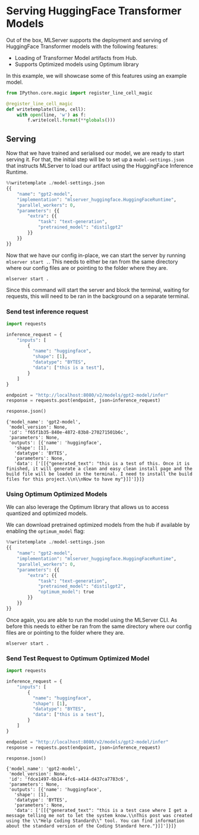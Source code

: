 # Serving HuggingFace Transformer Models

Out of the box, MLServer supports the deployment and serving of HuggingFace Transformer models with the following features:

- Loading of Transformer Model artifacts from Hub.
- Supports Optimized models using Optimum library

In this example, we will showcase some of this features using an example model.


```python
from IPython.core.magic import register_line_cell_magic

@register_line_cell_magic
def writetemplate(line, cell):
    with open(line, 'w') as f:
        f.write(cell.format(**globals()))
```

## Serving

Now that we have trained and serialised our model, we are ready to start serving it.
For that, the initial step will be to set up a `model-settings.json` that instructs MLServer to load our artifact using the HuggingFace Inference Runtime.


```python
%%writetemplate ./model-settings.json
{{
    "name": "gpt2-model",
    "implementation": "mlserver_huggingface.HuggingFaceRuntime",
    "parallel_workers": 0,
    "parameters": {{
        "extra": {{
            "task": "text-generation",
            "pretrained_model": "distilgpt2"
        }}
    }}
}}
```

Now that we have our config in-place, we can start the server by running `mlserver start .`. This needs to either be ran from the same directory where our config files are or pointing to the folder where they are.

```shell
mlserver start .
```

Since this command will start the server and block the terminal, waiting for requests, this will need to be ran in the background on a separate terminal.

### Send test inference request



```python
import requests

inference_request = {
    "inputs": [
        {
          "name": "huggingface",
          "shape": [1],
          "datatype": "BYTES",
          "data": ["this is a test"],
        }
    ]
}

endpoint = "http://localhost:8080/v2/models/gpt2-model/infer"
response = requests.post(endpoint, json=inference_request)

response.json()
```




    {'model_name': 'gpt2-model',
     'model_version': None,
     'id': 'f65f1b35-840e-4872-83b8-270271501b6c',
     'parameters': None,
     'outputs': [{'name': 'huggingface',
       'shape': [1],
       'datatype': 'BYTES',
       'parameters': None,
       'data': ['[[{"generated_text": "this is a test of this. Once it is finished, it will generate a clean and easy clean install page and the build file will be loaded in the terminal. I need to install the build files for this project.\\n\\nNow to have my"}]]']}]}



### Using Optimum Optimized Models

We can also leverage the Optimum library that allows us to access quantized and optimized models. 

We can download pretrained optimized models from the hub if available by enabling the `optimum_model` flag:


```python
%%writetemplate ./model-settings.json
{{
    "name": "gpt2-model",
    "implementation": "mlserver_huggingface.HuggingFaceRuntime",
    "parallel_workers": 0,
    "parameters": {{
        "extra": {{
            "task": "text-generation",
            "pretrained_model": "distilgpt2",
            "optimum_model": true
        }}
    }}
}}
```

Once again, you are able to run the model using the MLServer CLI. As before this needs to either be ran from the same directory where our config files are or pointing to the folder where they are.

```shell
mlserver start .
```

### Send Test Request to Optimum Optimized Model


```python
import requests

inference_request = {
    "inputs": [
        {
          "name": "huggingface",
          "shape": [1],
          "datatype": "BYTES",
          "data": ["this is a test"],
        }
    ]
}

endpoint = "http://localhost:8080/v2/models/gpt2-model/infer"
response = requests.post(endpoint, json=inference_request)

response.json()
```




    {'model_name': 'gpt2-model',
     'model_version': None,
     'id': 'fdce1497-6b14-4fc6-a414-d437ca7783c6',
     'parameters': None,
     'outputs': [{'name': 'huggingface',
       'shape': [1],
       'datatype': 'BYTES',
       'parameters': None,
       'data': ['[[{"generated_text": "this is a test case where I get a message telling me not to let the system know.\\nThis post was created using the \\"Help Coding Standard\\" tool. You can find information about the standard version of the Coding Standard here."}]]']}]}




```python

```
